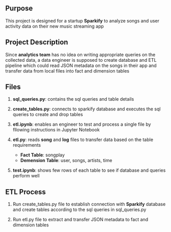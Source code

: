 ## Purpose
This project is designed for a startup **Sparkify** to analyze songs and user activity data on their new music streaming app

## Project Description
Since **analytics team** has no idea on writing appropriate queries on the collected data, a data engineer is supposed to create database and ETL pipeline which could read JSON metadata
on the songs in their app and transfer data from local files into fact and dimension tables

## Files

1. **sql_queries.py**: contains the sql queries and table details

2. **create_tables.py**: connects to sparkify database and executes the sql queries to create and drop tables

3. **etl.ipynb**: enables an engineer to test and process a single file by fllowing instructions in Jupyter Notebook  

4. **etl.py**: reads **song** and **log** files to transfer data based on the table requirements
    
    - **Fact Table**: songplay
    - **Demension Table**: user, songs, artists, time

5. **test.ipynb**: shows few rows of each table to see if database and queries perform well 

## ETL Process

1. Run create_tables.py file to establish connection with **Sparkify** database and create tables according to the sql queries in sql_queries.py

2. Run etl.py file to extract and transfer JSON metadata to fact and dimension tables







